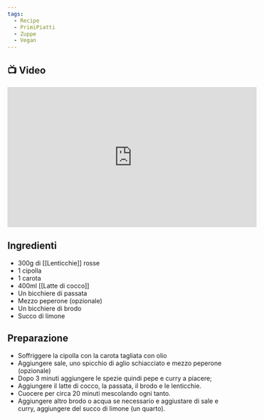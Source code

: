 ```yaml
---
tags:
  - Recipe
  - PrimiPiatti
  - Zuppe
  - Vegan
---
```



## 📺 Video

<div class="iframe-container">
  <iframe width="560" height="315" src="https://www.youtube.com/embed/Wq6B35BNjCI" title="YouTube video player" frameborder="0" allow="accelerometer; autoplay; clipboard-write; encrypted-media; gyroscope; picture-in-picture" allowfullscreen></iframe>
</div>

## Ingredienti
* 300g di [[Lenticchie]] rosse
* 1 cipolla
* 1 carota
* 400ml [[Latte di cocco]]
* Un bicchiere di passata
* Mezzo peperone (opzionale)
* Un bicchiere di brodo
* Succo di limone

## Preparazione
* Soffriggere la cipolla con la carota tagliata con olio
* Aggiungere sale, uno spicchio di aglio schiacciato e mezzo peperone (opzionale)
* Dopo 3 minuti aggiungere le spezie quindi pepe e curry a piacere;
* Aggiungere il latte di cocco, la passata, il brodo e le lenticchie.
* Cuocere per circa 20 minuti mescolando ogni tanto.
* Aggiungere altro brodo o acqua se necessario e aggiustare di sale e curry, aggiungere del succo di limone (un quarto).